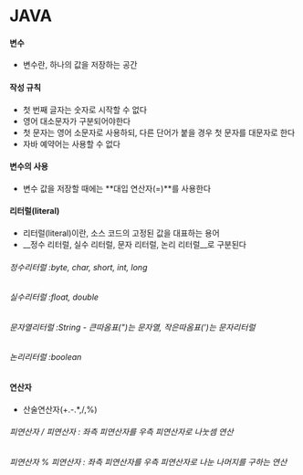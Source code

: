 # __JAVA__



#### 변수

- 변수란, 하나의 값을 저장하는 공간

#### 작성 규칙

- 첫 번째 글자는 숫자로 시작할 수 없다
- 영어 대소문자가 구분되어야한다
- 첫 문자는 영어 소문자로 사용하되, 다른 단어가 붙을 경우 첫 문자를 대문자로 한다
- 자바 예약어는 사용할 수 없다

#### 변수의 사용

- 변수 값을 저장할 때에는 **대입 연산자(=)**를 사용한다

#### 리터럴(literal)

- 리터럴(literal)이란, 소스 코드의 고정된 값을 대표하는 용어
- __정수 리터럴, 실수 리터럴, 문자 리터럴, 논리 리터럴__로 구분된다

###### _정수리터럴_ :byte, char, short, int, long

###### _실수리터럴_ :float, double

###### _문자열리터럴_ :String - 큰따옴표(")는 문자열, 작은따옴표(')는 문자리터럴

###### _논리리터럴_ :boolean



#### __연산자__

- 산술연산자(+.-.*,/,%)

###### _피연산자 / 피연산자 : 좌측 피연산자를 우측 피연산자로 나눗셈 연산_

###### _피연산자 % 피연산자 : 좌측 피연산자를 우측 피연산자로 나눈 나머지를 구하는 연산_



